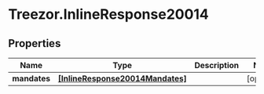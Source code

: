 # Treezor.InlineResponse20014

## Properties
Name | Type | Description | Notes
------------ | ------------- | ------------- | -------------
**mandates** | [**[InlineResponse20014Mandates]**](InlineResponse20014Mandates.md) |  | [optional] 

